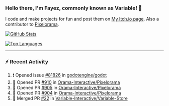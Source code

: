 ### Hello there, I'm Fayez, commonly known as Variable! 👋
I code and make projects for fun and post them on [My Itch.io page](https://variable-industries.itch.io/). Also a contributor to [Pixelorama](https://github.com/Orama-Interactive/Pixelorama).

[![GitHub Stats](https://github-readme-stats.vercel.app/api/?username=Variable-ind&show_icons=true&theme=merko)](https://github.com/anuraghazra/github-readme-stats)

[![Top Languages](https://github-readme-stats.vercel.app/api/top-langs/?username=Variable-ind&layout=compact&theme=merko)](https://github.com/anuraghazra/github-readme-stats)

---

### :zap: Recent Activity

<!--START_SECTION:activity-->
1. ❗ Opened issue [#81826](https://github.com/godotengine/godot/issues/81826) in [godotengine/godot](https://github.com/godotengine/godot)
2. 💪 Opened PR [#910](https://github.com/Orama-Interactive/Pixelorama/pull/910) in [Orama-Interactive/Pixelorama](https://github.com/Orama-Interactive/Pixelorama)
3. 💪 Opened PR [#905](https://github.com/Orama-Interactive/Pixelorama/pull/905) in [Orama-Interactive/Pixelorama](https://github.com/Orama-Interactive/Pixelorama)
4. 💪 Opened PR [#904](https://github.com/Orama-Interactive/Pixelorama/pull/904) in [Orama-Interactive/Pixelorama](https://github.com/Orama-Interactive/Pixelorama)
5. 🎉 Merged PR [#22](https://github.com/Variable-Interactive/Variable-Store/pull/22) in [Variable-Interactive/Variable-Store](https://github.com/Variable-Interactive/Variable-Store)
<!--END_SECTION:activity-->

<!--
**Variable-ind/Variable-ind** is a ✨ _special_ ✨ repository because its `README.md` (this file) appears on your GitHub profile.

Here are some ideas to get you started:
- 🌱 I’m currently studying at ...
- 🔭 I’m currently working on ...
- 👯 I’m looking to collaborate on ...
- 🤔 I’m looking for help with ...
- 💬 Ask me about ...
- 📫 How to reach me: ...
- ⚡ Fun fact: ...
-->
